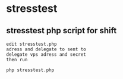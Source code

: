# stresstest

## stresstest php script for shift
```
edit stresstest.php
adress and delegate to sent to
delegate vps adress and secret 
then run
```
```
php stresstest.php
```
